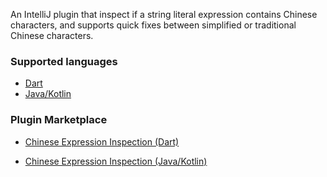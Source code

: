 An IntelliJ plugin that inspect if a string literal expression contains Chinese characters, and supports quick fixes between simplified or traditional Chinese characters.

### Supported languages
- [Dart](https://github.com/amlzq/CsleInspection/tree/dart)
- [Java/Kotlin](https://github.com/amlzq/CsleInspection/tree/java-kotlin)

### Plugin Marketplace
- [Chinese Expression Inspection ​(Dart)​](https://plugins.jetbrains.com/plugin/26651-chinese-expression-inspection-dart-)

- [Chinese Expression Inspection ​(Java/Kotlin)​](https://plugins.jetbrains.com/plugin/26804-chinese-expression-inspection-java-kotlin-)